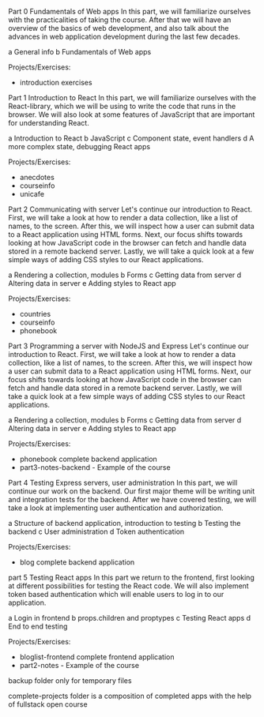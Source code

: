 Part 0 Fundamentals of Web apps
In this part, we will familiarize ourselves with the practicalities of taking the course. After that we will have an overview of the basics of web development, and also talk about the advances in web application development during the last few decades.

a General info
b Fundamentals of Web apps

Projects/Exercises:
  - introduction exercises


Part 1 Introduction to React
In this part, we will familiarize ourselves with the React-library, which we will be using to write the code that runs in the browser. We will also look at some features of JavaScript that are important for understanding React.

a Introduction to React
b JavaScript
c Component state, event handlers
d A more complex state, debugging React apps

Projects/Exercises:
  - anecdotes
  - courseinfo
  - unicafe


Part 2 Communicating with server
Let's continue our introduction to React. First, we will take a look at how to render a data collection, like a list of names, to the screen. After this, we will inspect how a user can submit data to a React application using HTML forms. Next, our focus shifts towards looking at how JavaScript code in the browser can fetch and handle data stored in a remote backend server. Lastly, we will take a quick look at a few simple ways of adding CSS styles to our React applications.

a Rendering a collection, modules
b Forms
c Getting data from server
d Altering data in server
e Adding styles to React app

Projects/Exercises:
  - countries
  - courseinfo
  - phonebook


Part 3 Programming a server with NodeJS and Express
Let's continue our introduction to React. First, we will take a look at how to render a data collection, like a list of names, to the screen. After this, we will inspect how a user can submit data to a React application using HTML forms. Next, our focus shifts towards looking at how JavaScript code in the browser can fetch and handle data stored in a remote backend server. Lastly, we will take a quick look at a few simple ways of adding CSS styles to our React applications.

a Rendering a collection, modules
b Forms
c Getting data from server
d Altering data in server
e Adding styles to React app

Projects/Exercises:
  - phonebook complete backend application
  - part3-notes-backend - Example of the course


Part 4 Testing Express servers, user administration
In this part, we will continue our work on the backend. Our first major theme will be writing unit and integration tests for the backend. After we have covered testing, we will take a look at implementing user authentication and authorization.

a Structure of backend application, introduction to testing
b Testing the backend
c User administration
d Token authentication

Projects/Exercises:
  - blog complete backend application


part 5 Testing React apps
In this part we return to the frontend, first looking at different possibilities for testing the React code. We will also implement token based authentication which will enable users to log in to our application.

a Login in frontend
b props.children and proptypes
c Testing React apps
d End to end testing

Projects/Exercises:
  - bloglist-frontend complete frontend application
  - part2-notes - Example of the course

backup folder only for temporary files

complete-projects folder is a composition of completed apps with the help of fullstack open course